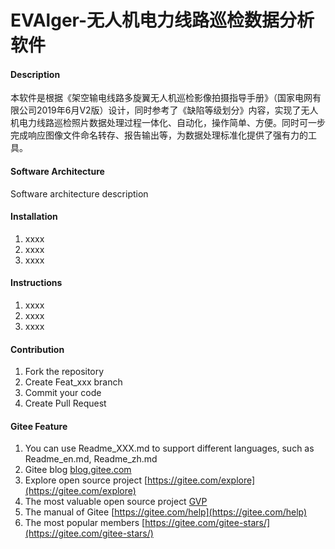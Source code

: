 # EVAlger-无人机电力线路巡检数据分析软件

#### Description
本软件是根据《架空输电线路多旋翼无人机巡检影像拍摄指导手册》（国家电网有限公司2019年6月V2版）设计，同时参考了《缺陷等级划分》内容，实现了无人机电力线路巡检照片数据处理过程一体化、自动化，操作简单、方便。同时可一步完成响应图像文件命名转存、报告输出等，为数据处理标准化提供了强有力的工具。

#### Software Architecture
Software architecture description

#### Installation

1.  xxxx
2.  xxxx
3.  xxxx

#### Instructions

1.  xxxx
2.  xxxx
3.  xxxx

#### Contribution

1.  Fork the repository
2.  Create Feat_xxx branch
3.  Commit your code
4.  Create Pull Request


#### Gitee Feature

1.  You can use Readme\_XXX.md to support different languages, such as Readme\_en.md, Readme\_zh.md
2.  Gitee blog [blog.gitee.com](https://blog.gitee.com)
3.  Explore open source project [https://gitee.com/explore](https://gitee.com/explore)
4.  The most valuable open source project [GVP](https://gitee.com/gvp)
5.  The manual of Gitee [https://gitee.com/help](https://gitee.com/help)
6.  The most popular members  [https://gitee.com/gitee-stars/](https://gitee.com/gitee-stars/)
